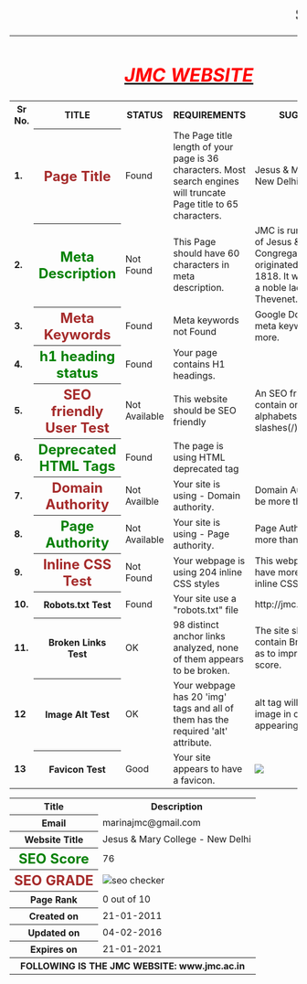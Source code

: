 <html>
<head><b><h1><marquee>SEO REPORT</marquee></h1></b></head>
<table>
<th colspan="6"><b><u><i><h1><font color="red">JMC WEBSITE</font></h1></i></u></b></th>
<tr>
<th><b>Sr No.</b></th><th><b>TITLE</b></th><th><b>STATUS</b></th><th><b>REQUIREMENTS</b></th><th><b>SUGGESTION</b></th>
</tr>
<tr>
<td><b>1.</b></td>
<th><font color="brown" font size="5">Page Title</font></th>
<td>Found</td>
<td>The Page title length of your page is 36 characters. Most search engines will truncate Page title to 65 characters.</td>
<td>Jesus & Mary College - New Delhi</td>
</tr>
<tr>
<td><b>2.</b></td>
<th><font color="green" font size="5">Meta Description</font></th>
<td>Not Found</td>
<td>This Page should have 60 characters in meta description.</td>
<td>JMC is run by the Sisters of Jesus & Mary Congregation which originated in France in 1818. It was founded by a noble lady St. Claudine Thevenet.</td>
</tr>
<tr>
<td><b>3.</b></td>
<th><font color="brown" font size="5">Meta Keywords</font></th>
<td>Found</td>
<td>Meta keywords not Found</td>
<td>Google Does not accept meta keywords any more.</td>
</tr>
<tr>
<td><b>4.</b></td>
<th><font color="green" font size="5">h1 heading status</font></th>
<td>Found</td>
<td>Your page contains H1 headings.</td>
</tr>
<tr>
<td><b>5.</b></td>
<th><font color="brown" font size="5">SEO friendly User Test</font></th>
<td>Not Available</td>
<td>This website should be SEO friendly</td>
<td>An SEO friendly url must contain only lower alphabets, numbers, slashes(/), dash(-).</td>
</tr>
<tr>
<td><b>6.</b></td>
<th><font color="green" font size="5">Deprecated HTML Tags</font></th>
<td>Found</td>
<td>The page is using HTML deprecated tag</td>
</tr>
<tr>
<td><b>7.</b></td>
<th><font color="brown" font size="5">Domain Authority</font></th>
<td>Not Availble</td>
<td>Your site is using - Domain authority.</td>
<td>Domain Authority should be more than 20.</td>
</tr>
<tr>
<td><b>8.</b></td>
<th><font color="green" font size="5">Page Authority</font></th>
<td>Not Available</td>
<td>Your site is using - Page authority.</td>
<td>Page Authority should be more than 20</td>
</tr>
<tr>
<td><b>9.</b></td>
<th><font color="brown" font size="5">Inline CSS Test</font></th>
<td>Not Found</td>
<td>Your webpage is using 204 inline CSS styles</td>
<td>This webpage should have more than 300 inline CSS styles.</td>
</tr>
<tr>
<td><b>10.</b></td>
<th>Robots.txt Test</th>
<td>Found</td>
<td>Your site use a "robots.txt" file</td>
<td> http://jmc.ac.in/robots.txt </td>
</tr>
<tr>
<td><b>11.</b></td>
<th>Broken Links Test</th>
<td>OK</td>
<td>98 distinct anchor links analyzed, none of them appears to be broken.</td>
<td>The site should not contain Broken links so as to improve the seo score.</td>
</tr>
<tr>
<td><b>12</b></td>
<th>Image Alt Test</th>
<td>OK</td>
<td>Your webpage has 20 'img' tags and all of them has the required 'alt' attribute.</td>
<td>alt tag will describe your image in case it's not appearing on webpage</td>
</tr>
<tr>
<td><b>13</b></td>
<th>Favicon Test</th>
<td>Good</td>
<td>Your site appears to have a favicon.</td>
<td><img src="https://www.google.co.in/search?q=jmc+college+logo&tbm=isch&tbo=u&source=univ&sa=X&ved=0ahUKEwjk64rrnq7TAhVHJMAKHexpAWAQsAQIIA&biw=1280&bih=694#imgrc=XZygmYCddjkKoM:"></td>
</tr>
</table>

<table>
<th><b>Title</b></th><th><b>Description</b></th>
<tr>
<th>Email</th>
<td>marinajmc@gmail.com</td>
</tr>
<tr>
<th>Website Title</th>
<td>Jesus & Mary College - New Delhi</td>
</tr>
<tr>
<th><font color="green" font size="5">SEO Score</font></th>
<td>76</td>
</tr>
<tr>
<th><font color="brown" font size="5">SEO GRADE</font></th>
<td><img src="http://smallseotools.com/imgs/badge-golden-xs.png" alt="seo checker"></td>
</tr>
<tr>
<th>Page Rank</th>
<td>0 out of 10</td>
</tr>
<tr>
<th>Created on</th>
<td>21-01-2011</td>
</tr>
<tr>
<th>Updated on</th>
<td>04-02-2016</td>
</tr>
<tr>
<th>Expires on</th>
<td>21-01-2021</td>
</tr>
<th colspan="6">FOLLOWING IS THE JMC WEBSITE: www.jmc.ac.in </th>
</table>
</html>

